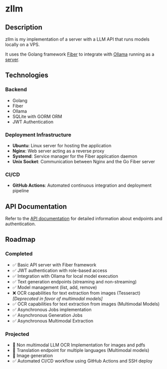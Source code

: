 # zllm

## Description

zllm is my implementation of a server with a LLM API that runs models locally on a VPS.

It uses the Golang framework [Fiber](https://github.com/gofiber/fiber) to integrate with [Ollama](https://github.com/ollama/ollama) running as a [server](https://github.com/ollama/ollama?tab=readme-ov-file#building).

## Technologies

### Backend

- Golang
- Fiber
- Ollama
- SQLite with GORM ORM
- JWT Authentication

### Deployment Infrastructure

- **Ubuntu**: Linux server for hosting the application
- **Nginx**: Web server acting as a reverse proxy
- **Systemd**: Service manager for the Fiber application daemon
- **Unix Socket**: Communication between Nginx and the Go Fiber server

### CI/CD

- **GitHub Actions**: Automated continuous integration and deployment pipeline

## API Documentation

Refer to the [API documentation](docs/endpoints.md) for detailed information about endpoints and authentication.

## Roadmap

### Completed
- ✅ Basic API server with Fiber framework
- ✅ JWT authentication with role-based access
- ✅ Integration with Ollama for local model execution
- ✅ Text generation endpoints (streaming and non-streaming)
- ✅ Model management (list, add, remove)
- ❌ OCR capabilities for text extraction from images (Tesseract) *[Deprecated in favor of multimodal models]*
- ✅ OCR capabilities for text extraction from images (Multimodal Models)
- ✅ Asynchronous Jobs implementation
- ✅ Asynchronous Generation Jobs
- ✅ Asynchronous Multimodal Extraction


### Projected
- 🚧 Non multimodal LLM OCR Implementation for images and pdfs
- 🚧 Translation endpoint for multiple languages (Multimodal models)
- 🚧 Image generation
- ✅ Automated CI/CD workflow using GitHub Actions and SSH deploy